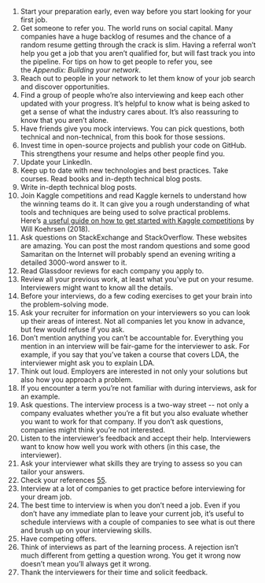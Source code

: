 1.  Start your preparation early, even way before you start looking for your first job.
2.  Get someone to refer you. The world runs on social capital. Many companies have a huge backlog of resumes and the chance of a random resume getting through the crack is slim. Having a referral won’t help you get a job that you aren’t qualified for, but will fast track you into the pipeline. For tips on how to get people to refer you, see the _Appendix: Building your network_.
3.  Reach out to people in your network to let them know of your job search and discover opportunities.
4.  Find a group of people who’re also interviewing and keep each other updated with your progress. It’s helpful to know what is being asked to get a sense of what the industry cares about. It’s also reassuring to know that you aren’t alone.
5.  Have friends give you mock interviews. You can pick questions, both technical and non-technical, from this book for those sessions.
6.  Invest time in open-source projects and publish your code on GitHub. This strengthens your resume and helps other people find you.
7.  Update your LinkedIn.
8.  Keep up to date with new technologies and best practices. Take courses. Read books and in-depth technical blog posts.
9.  Write in-depth technical blog posts.
10.  Join Kaggle competitions and read Kaggle kernels to understand how the winning teams do it. It can give you a rough understanding of what tools and techniques are being used to solve practical problems. Here’s [a useful guide on how to get started with Kaggle competitions](https://towardsdatascience.com/machine-learning-kaggle-competition-part-one-getting-started-32fb9ff47426) by Will Koehrsen (2018).
11.  Ask questions on StackExchange and StackOverflow. These websites are amazing. You can post the most random questions and some good Samaritan on the Internet will probably spend an evening writing a detailed 3000-word answer to it.
12.  Read Glassdoor reviews for each company you apply to.
13.  Review all your previous work, at least what you’ve put on your resume. Interviewers might want to know all the details.
14.  Before your interviews, do a few coding exercises to get your brain into the problem-solving mode.
15.  Ask your recruiter for information on your interviewers so you can look up their areas of interest. Not all companies let you know in advance, but few would refuse if you ask.
16.  Don’t mention anything you can’t be accountable for. Everything you mention in an interview will be fair-game for the interviewer to ask. For example, if you say that you’ve taken a course that covers LDA, the interviewer might ask you to explain LDA.
17.  Think out loud. Employers are interested in not only your solutions but also how you approach a problem.
18.  If you encounter a term you’re not familiar with during interviews, ask for an example.
19.  Ask questions. The interview process is a two-way street -- not only a company evaluates whether you’re a fit but you also evaluate whether you want to work for that company. If you don’t ask questions, companies might think you’re not interested.
20.  Listen to the interviewer’s feedback and accept their help. Interviewers want to know how well you work with others (in this case, the interviewer).
21.  Ask your interviewer what skills they are trying to assess so you can tailor your answers.
22.  Check your references [55](https://huyenchip.com/ml-interviews-book/contents/4.4.1-do%E2%80%99s.html#fn_55).
23.  Interview at a lot of companies to get practice before interviewing for your dream job.
24.  The best time to interview is when you don’t need a job. Even if you don’t have any immediate plan to leave your current job, it’s useful to schedule interviews with a couple of companies to see what is out there and brush up on your interviewing skills.
25.  Have competing offers.
26.  Think of interviews as part of the learning process. A rejection isn’t much different from getting a question wrong. You get it wrong now doesn’t mean you’ll always get it wrong.
27.  Thank the interviewers for their time and solicit feedback.